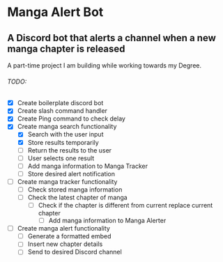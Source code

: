 # Manga Alert Bot
## A Discord bot that alerts a channel when a new manga chapter is released
A part-time project I am building while working towards my Degree.




###### TODO:
- [x] Create boilerplate discord bot
- [x] Create slash command handler
- [x] Create Ping command to check delay
- [X] Create manga search functionality
    - [X] Search with the user input
    - [X] Store results temporarily
    - [ ] Return the results to the user
    - [ ] User selects one result
    - [ ] Add manga information to Manga Tracker
    - [ ] Store desired alert notification
- [ ] Create manga tracker functionality
    - [ ] Check stored manga information
    - [ ] Check the latest chapter of manga
        -  [ ] Check if the chapter is different from current replace current chapter
            - [ ] Add manga information to Manga Alerter
- [ ] Create manga alert functionality
    - [ ] Generate a formatted embed
    - [ ] Insert new chapter details
    - [ ] Send to desired Discord channel